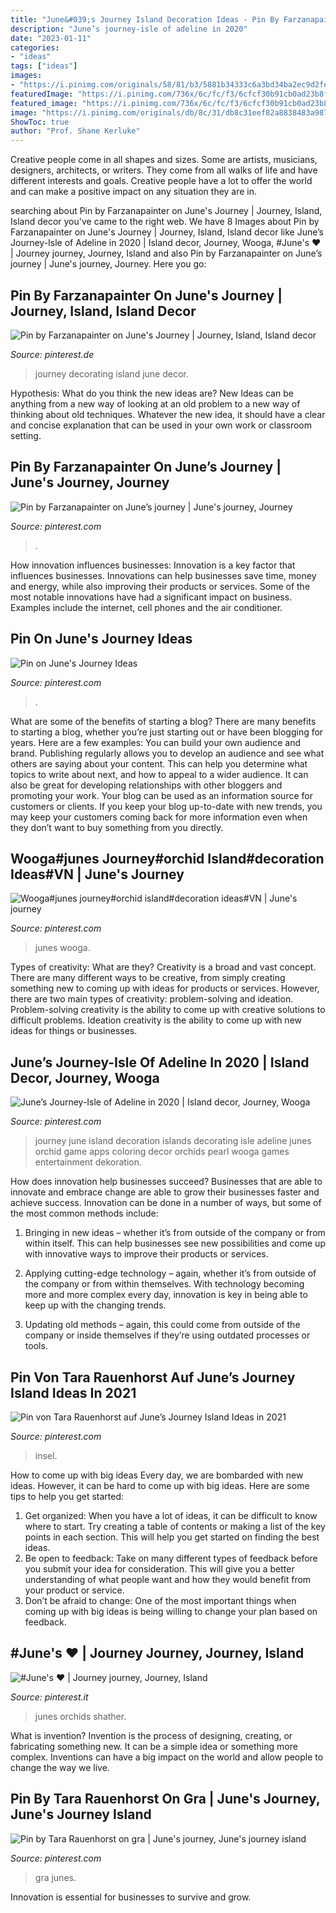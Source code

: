 ```yaml
---
title: "June&#039;s Journey Island Decoration Ideas - Pin By Farzanapainter On June&#039;s Journey"
description: "June’s journey-isle of adeline in 2020"
date: "2023-01-11"
categories:
- "ideas"
tags: ["ideas"]
images:
- "https://i.pinimg.com/originals/58/81/b3/5881b34333c6a3bd34ba2ec9d2fe2c04.jpg"
featuredImage: "https://i.pinimg.com/736x/6c/fc/f3/6cfcf30b91cb0ad23b8f80af211b5ef4.jpg"
featured_image: "https://i.pinimg.com/736x/6c/fc/f3/6cfcf30b91cb0ad23b8f80af211b5ef4.jpg"
image: "https://i.pinimg.com/originals/db/8c/31/db8c31eef82a8838483a9873551da397.jpg"
ShowToc: true
author: "Prof. Shane Kerluke"
---
```



Creative people come in all shapes and sizes. Some are artists, musicians, designers, architects, or writers. They come from all walks of life and have different interests and goals. Creative people have a lot to offer the world and can make a positive impact on any situation they are in.

	

		
searching about Pin by Farzanapainter on June&#039;s Journey | Journey, Island, Island decor you've came to the right web. We have 8 Images about Pin by Farzanapainter on June&#039;s Journey | Journey, Island, Island decor like June’s Journey-Isle of Adeline in 2020 | Island decor, Journey, Wooga, #June&#039;s ♥️ | Journey journey, Journey, Island and also Pin by Farzanapainter on June’s journey | June&#039;s journey, Journey. Here you go:
		
    
## Pin By Farzanapainter On June&#039;s Journey | Journey, Island, Island Decor

<img loading=lazy src="https://i.pinimg.com/originals/15/fc/97/15fc97c8833c6db7de6779b9b2615600.jpg" onerror="this.onerror=null;this.src='https://tse3.mm.bing.net/th?id=OIP.a4eeMG0RaUpIFJzgtdks4QHaHC&amp;pid=15.1';" alt="Pin by Farzanapainter on June&#039;s Journey | Journey, Island, Island decor">

_Source: pinterest.de_

>journey decorating island june decor. 

	

Hypothesis: What do you think the new ideas are?
New Ideas can be anything from a new way of looking at an old problem to a new way of thinking about old techniques. Whatever the new idea, it should have a clear and concise explanation that can be used in your own work or classroom setting.

    
## Pin By Farzanapainter On June’s Journey | June&#039;s Journey, Journey

<img loading=lazy src="https://i.pinimg.com/originals/db/8c/31/db8c31eef82a8838483a9873551da397.jpg" onerror="this.onerror=null;this.src='https://tse3.mm.bing.net/th?id=OIP.4cGQLvCUByr1ALxYylVOfAHaNK&amp;pid=15.1';" alt="Pin by Farzanapainter on June’s journey | June&#039;s journey, Journey">

_Source: pinterest.com_

>. 

	

How innovation influences businesses:
Innovation is a key factor that influences businesses. Innovations can help businesses save time, money and energy, while also improving their products or services. Some of the most notable innovations have had a significant impact on business. Examples include the internet, cell phones and the air conditioner.

    
## Pin On June&#039;s Journey Ideas

<img loading=lazy src="https://i.pinimg.com/originals/91/8b/23/918b23162574e28a388e6ecb55219089.jpg" onerror="this.onerror=null;this.src='https://tse2.mm.bing.net/th?id=OIP.fmh5PKaaYeo2zO5DThWhtAHaFj&amp;pid=15.1';" alt="Pin on June&#039;s Journey Ideas">

_Source: pinterest.com_

>. 

	

What are some of the benefits of starting a blog?
There are many benefits to starting a blog, whether you’re just starting out or have been blogging for years. Here are a few examples: 
You can build your own audience and brand. 
Publishing regularly allows you to develop an audience and see what others are saying about your content. This can help you determine what topics to write about next, and how to appeal to a wider audience. 
It can also be great for developing relationships with other bloggers and promoting your work. 
Your blog can be used as an information source for customers or clients. If you keep your blog up-to-date with new trends, you may keep your customers coming back for more information even when they don’t want to buy something from you directly.

    
## Wooga#junes Journey#orchid Island#decoration Ideas#VN | June&#039;s Journey

<img loading=lazy src="https://i.pinimg.com/736x/b0/93/af/b093af50d4dfcf994cfee8370cbabba6.jpg" onerror="this.onerror=null;this.src='https://tse2.mm.bing.net/th?id=OIP.-cxWsDv2kxhARkrOP1h35QHaFK&amp;pid=15.1';" alt="Wooga#junes journey#orchid island#decoration ideas#VN | June&#039;s journey">

_Source: pinterest.com_

>junes wooga. 

	

Types of creativity: What are they?
Creativity is a broad and vast concept. There are many different ways to be creative, from simply creating something new to coming up with ideas for products or services. However, there are two main types of creativity: problem-solving and ideation. Problem-solving creativity is the ability to come up with creative solutions to difficult problems. Ideation creativity is the ability to come up with new ideas for things or businesses.

    
## June’s Journey-Isle Of Adeline In 2020 | Island Decor, Journey, Wooga

<img loading=lazy src="https://i.pinimg.com/originals/99/1e/80/991e806a2810158405d079f0ac89dcf4.jpg" onerror="this.onerror=null;this.src='https://tse3.mm.bing.net/th?id=OIP.KLMrrAQmdoyKxAO7qF1IjgHaHa&amp;pid=15.1';" alt="June’s Journey-Isle of Adeline in 2020 | Island decor, Journey, Wooga">

_Source: pinterest.com_

>journey june island decoration islands decorating isle adeline junes orchid game apps coloring decor orchids pearl wooga games entertainment dekoration. 

	

How does innovation help businesses succeed?
Businesses that are able to innovate and embrace change are able to grow their businesses faster and achieve success. Innovation can be done in a number of ways, but some of the most common methods include:
1. Bringing in new ideas – whether it’s from outside of the company or from within itself. This can help businesses see new possibilities and come up with innovative ways to improve their products or services.

2. Applying cutting-edge technology – again, whether it’s from outside of the company or from within themselves. With technology becoming more and more complex every day, innovation is key in being able to keep up with the changing trends.

3. Updating old methods – again, this could come from outside of the company or inside themselves if they’re using outdated processes or tools.

    
## Pin Von Tara Rauenhorst Auf June’s Journey Island Ideas In 2021

<img loading=lazy src="https://i.pinimg.com/736x/6c/fc/f3/6cfcf30b91cb0ad23b8f80af211b5ef4.jpg" onerror="this.onerror=null;this.src='https://tse1.mm.bing.net/th?id=OIP.LIZ2IMOQxbGKL8-oyVgQPgHaFG&amp;pid=15.1';" alt="Pin von Tara Rauenhorst auf June’s Journey Island Ideas in 2021">

_Source: pinterest.com_

>insel. 

	

How to come up with big ideas
Every day, we are bombarded with new ideas. However, it can be hard to come up with big ideas. Here are some tips to help you get started: 
1. Get organized: When you have a lot of ideas, it can be difficult to know where to start. Try creating a table of contents or making a list of the key points in each section. This will help you get started on finding the best ideas. 
2. Be open to feedback: Take on many different types of feedback before you submit your idea for consideration. This will give you a better understanding of what people want and how they would benefit from your product or service. 
3. Don’t be afraid to change: One of the most important things when coming up with big ideas is being willing to change your plan based on feedback.

    
## #June&#039;s ♥️ | Journey Journey, Journey, Island

<img loading=lazy src="https://i.pinimg.com/736x/b3/e2/21/b3e2212e5e2bae3464c6b5f609d47aaa.jpg" onerror="this.onerror=null;this.src='https://tse3.mm.bing.net/th?id=OIP.Ap-_Nlkz14iJfnXWoVhu6gHaGe&amp;pid=15.1';" alt="#June&#039;s ♥️ | Journey journey, Journey, Island">

_Source: pinterest.it_

>junes orchids shather. 

	

What is invention?
Invention is the process of designing, creating, or fabricating something new. It can be a simple idea or something more complex. Inventions can have a big impact on the world and allow people to change the way we live.

    
## Pin By Tara Rauenhorst On Gra | June&#039;s Journey, June&#039;s Journey Island

<img loading=lazy src="https://i.pinimg.com/originals/58/81/b3/5881b34333c6a3bd34ba2ec9d2fe2c04.jpg" onerror="this.onerror=null;this.src='https://tse1.mm.bing.net/th?id=OIP.VWWCCJ99tVpo8JnpXv1IUQHaFx&amp;pid=15.1';" alt="Pin by Tara Rauenhorst on gra | June&#039;s journey, June&#039;s journey island">

_Source: pinterest.com_

>gra junes. 

	

Innovation is essential for businesses to survive and grow.

